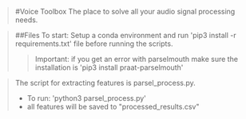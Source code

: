 > #Voice Toolbox
The place to solve all your audio signal processing needs. 

> ##Files
To start: Setup a conda environment and run 'pip3 install -r requirements.txt' file before running the scripts. 
>>Important: if you get an error with parselmouth make sure the installation is 'pip3 install praat-parselmouth'

> The script for extracting features is parsel_process.py. 
> * To run: 'python3 parsel_process.py'
> * all features will be saved to "processed_results.csv"

